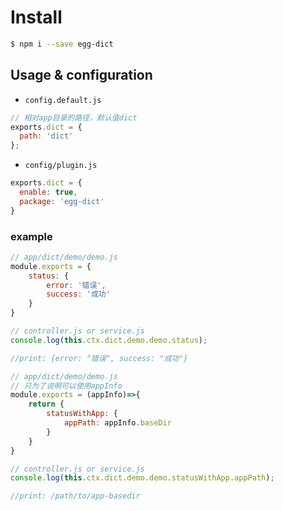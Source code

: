 # Install

```bash
$ npm i --save egg-dict
```

## Usage & configuration

- `config.default.js`

```js
// 相对app目录的路径，默认值dict
exports.dict = {
  path: 'dict'
};
```

- `config/plugin.js`

``` js
exports.dict = {
  enable: true,
  package: 'egg-dict'
}
```

### example

```js
// app/dict/demo/demo.js
module.exports = {
    status: {
        error: '错误',
        success: '成功'
    }
}
```
```js
// controller.js or service.js
console.log(this.ctx.dict.demo.demo.status);

//print: {error: "错误", success: "成功"}
```

```js
// app/dict/demo/demo.js
// 只为了说明可以使用appInfo
module.exports = (appInfo)=>{
    return {
        statusWithApp: {
            appPath: appInfo.baseDir
        }
    }
}
```
```js
// controller.js or service.js
console.log(this.ctx.dict.demo.demo.statusWithApp.appPath);

//print: /path/to/app-basedir
```
